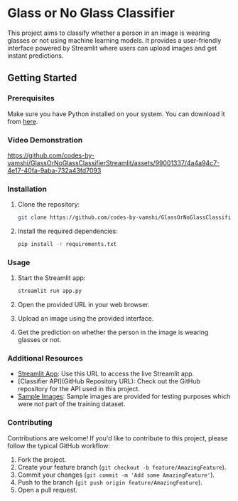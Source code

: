 # Glass or No Glass Classifier

This project aims to classify whether a person in an image is wearing glasses or not using machine learning models. It provides a user-friendly interface powered by Streamlit where users can upload images and get instant predictions.

## Getting Started

### Prerequisites

Make sure you have Python installed on your system. You can download it from [here](https://www.python.org/downloads/).


### Video Demonstration


https://github.com/codes-by-vamshi/GlassOrNoGlassClassifierStreamlit/assets/99001337/4a4a94c7-4e17-40fa-9aba-732a43fd7093



### Installation

1. Clone the repository:

    ```bash
    git clone https://github.com/codes-by-vamshi/GlassOrNoGlassClassifierStreamlit.git
    ```

2. Install the required dependencies:

    ```bash
    pip install -r requirements.txt
    ```

### Usage

1. Start the Streamlit app:

    ```bash
    streamlit run app.py
    ```

2. Open the provided URL in your web browser.

3. Upload an image using the provided interface.

4. Get the prediction on whether the person in the image is wearing glasses or not.

### Additional Resources

- [Streamlit App](URL): Use this URL to access the live Streamlit app.
- [Classifier API](GitHub Repository URL): Check out the GitHub repository for the API used in this project.
- [Sample Images](URL): Sample images are provided for testing purposes which were not part of the training dataset.

### Contributing

Contributions are welcome! If you'd like to contribute to this project, please follow the typical GitHub workflow:

1. Fork the project.
2. Create your feature branch (`git checkout -b feature/AmazingFeature`).
3. Commit your changes (`git commit -m 'Add some AmazingFeature'`).
4. Push to the branch (`git push origin feature/AmazingFeature`).
5. Open a pull request.

